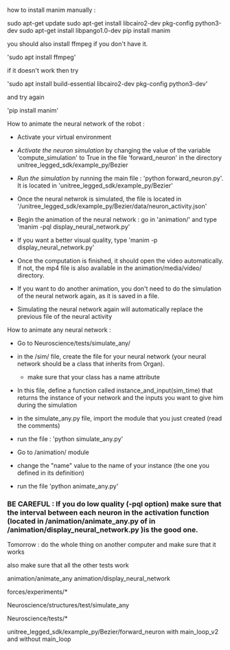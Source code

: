 how to install manim manually : 

sudo apt-get update
sudo apt-get install libcairo2-dev pkg-config python3-dev
sudo apt-get install libpango1.0-dev
pip install manim


you should also install ffmpeg if you don't have it. 

'sudo apt install ffmpeg'

if it doesn't work then try

'sudo apt install build-essential libcairo2-dev pkg-config python3-dev'

and try again 

'pip install manim'

How to animate the neural network  of the robot : 

- Activate your virtual environment
- *Activate the neuron simulation* by changing the value of the variable 'compute_simulation' to True in the file 'forward_neuron' in the directory unitree_legged_sdk/example_py/Bezier
- *Run the simulation* by running the main file : 'python forward_neuron.py'. It is located in 'unitree_legged_sdk/example_py/Bezier'
- Once the neural netwrok is simulated, the file is located in '/unitree_legged_sdk/example_py/Bezier/data/neuron_activity.json'
- Begin the animation of the neural network : go in 'animation/' and type 'manim -pql display_neural_network.py'

- If you want a better visual quality, type 'manim -p display_neural_network.py'

- Once the computation is finished, it should open the video automatically. If not, the mp4 file is also available in the animation/media/video/ directory.

- If you want to do another animation, you don't need to do the simulation of the neural network again, as it is saved in a file.
- Simulating the neural network again will automatically replace the previous file of the neural activity


How to animate any neural network :

- Go to Neuroscience/tests/simulate_any/
- in the /sim/ file, create the file for your neural network (your neural network should be a class that inherits from Organ).
    - make sure that your class has a name attribute
- In this file, define a function called instance_and_input(sim_time) that returns the instance of your network and the inputs you want to give him during the simulation
- in the simulate_any.py file, import the module that you just created (read the comments)
- run the file : 'python simulate_any.py'

- Go to /animation/ module 
- change the "name" value to the name of your instance (the one you defined in its definition)
- run the file 'python animate_any.py'
 

### BE CAREFUL : If you do low quality (-pql option) make sure that the interval between each neuron in the activation function (located in /animation/animate_any.py of in /animation/display_neural_network.py )is the good one.

Tomorrow : do the whole thing on another computer and make sure that it works 

also make sure that all the other tests work

animation/animate_any
animation/display_neural_network

forces/experiments/*

Neuroscience/structures/test/simulate_any

Neuroscience/tests/*

unitree_legged_sdk/example_py/Bezier/forward_neuron with main_loop_v2 and without main_loop
